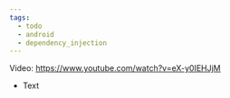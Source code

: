 ```yaml
---
tags:
  - todo
  - android
  - dependency_injection
---
```

Video: https://www.youtube.com/watch?v=eX-y0IEHJjM
- Text